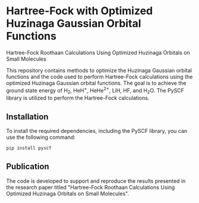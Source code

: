 # Hartree-Fock with Optimized Huzinaga Gaussian Orbital Functions

Hartree-Fock Roothaan Calculations Using Optimized Huzinaga Orbitals on Small Molecules

This repository contains methods to optimize the Huzinaga Gaussian orbital functions and the code used to perform Hartree-Fock calculations using the optimized Huzinaga Gaussian orbital functions. The goal is to achieve the ground state energy of H<sub>2</sub>, HeH<sup>+</sup>, HeHe<sup>2+</sup>, LiH, HF, and H<sub>2</sub>O. The PySCF library is utilized to perform the Hartree-Fock calculations.

## Installation

To install the required dependencies, including the PySCF library, you can use the following command:

```bash
pip install pyscf
```
## Publication
The code is developed to support and reproduce the results presented in the research paper titled "Hartree-Fock Roothaan Calculations Using Optimized Huzinaga Orbitals on Small Molecules".